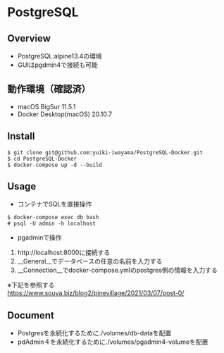 # PostgreSQL

## Overview
- PostgreSQL:alpine13.4の環境
- GUIはpgdmin4で接続も可能

## 動作環境（確認済）
- macOS BigSur 11.5.1
- Docker Desktop(macOS) 20.10.7

## Install
```
$ git clone git@github.com:yuiki-iwayama/PostgreSQL-Docker.git
$ cd PostgreSQL-Docker
$ docker-compose up -d --build
```

## Usage
- コンテナでSQLを直接操作
```
$ docker-compose exec db bash
# psql -U admin -h localhost
```

- pgadminで操作
1. http://localhost:8000に接続する
2. __General__でデータベースの任意の名前を入力する
3. __Connection__でdocker-compose.ymlのpostgres側の情報を入力する

※下記を参照する\
https://www.souya.biz/blog2/pinevillage/2021/03/07/post-0/

## Document
- Postgresを永続化するために./volumes/db-dataを配置
- pdAdmin４を永続化するために./volumes/pgadmin4-volumeを配置
